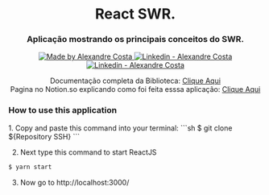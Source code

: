 <h1 align="center">
  React SWR.
</h1>
<h3 align="center">
  Aplicação mostrando os principais conceitos do SWR.
</h3>
<p align="center">
  <a href="https://github.com/alexandredev3" target="_blank">
    <img alt="Made by Alexandre Costa" src="https://img.shields.io/badge/made%20by-Alexandre_Costa-informational">
  </a>
  
  <a href="https://www.linkedin.com/in/alexandre-costa-401699199/" target="_blank" >
    <img alt="Linkedin - Alexandre Costa" src="https://img.shields.io/badge/Linkedin--%23F8952D?style=social&logo=linkedin">
  </a>
  
  <a href="https://github.com/alexandredev3" target="_blank" >
    <img alt="Linkedin - Alexandre Costa" src="https://img.shields.io/badge/Github--%23F8952D?style=social&logo=github">
  </a>
 </p>
 
 <p align="center">
  Documentação completa da Biblioteca: <a target="_blank" href="https://swr.vercel.app/">Clique Aqui</a>
  <br />
  Pagina no Notion.so explicando como foi feita esssa aplicação: <a target="_blank" href="https://www.notion.so/Consumindo-APIs-no-React-com-SWR-c317f0bae3e341449128d1a229c1cdcc">Clique Aqui</a>
 </p>
 
<h3>How to use this application</h3>
1. Copy and paste this command into your terminal:
  ```sh
  $ git clone ${Repository SSH}
  ```

2. Next type this command to start ReactJS
  ```sh
  $ yarn start
  ```

3. Now go to http://localhost:3000/
